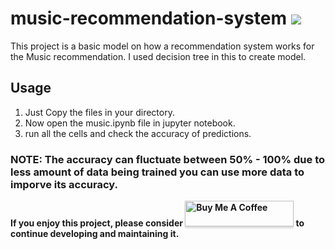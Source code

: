 # music-recommendation-system ![](https://visitor-badge.glitch.me/badge?page_id=idevesh.music-recommendation-system&style=flat-square&color=0088cc)
This project is a basic model on how a recommendation system works for the Music recommendation. 
I used decision tree in this to create model.

## Usage
1. Just Copy the files in your directory.
2. Now open the music.ipynb file in jupyter notebook.
3. run all the cells and check the accuracy of predictions.

### NOTE: The accuracy can fluctuate between 50% - 100% due to less amount of data being trained you can use more data to imporve its accuracy.
**If you enjoy this project, please consider <a href="https://www.buymeacoffee.com/idevesh" target="_blank"><img src="https://www.buymeacoffee.com/assets/img/custom_images/orange_img.png" alt="Buy Me A Coffee" style="height: 41px !important;width: 174px !important;box-shadow: 0px 3px 2px 0px rgba(190, 190, 190, 0.5) !important;-webkit-box-shadow: 0px 3px 2px 0px rgba(190, 190, 190, 0.5) !important;" ></a>
 to continue developing and maintaining it.**
